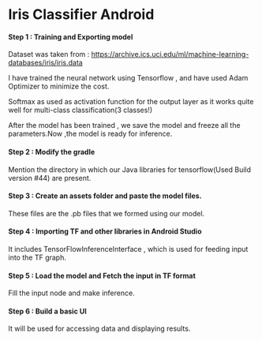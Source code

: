 # Iris Classifier Android

#### Step 1 : Training and Exporting model

Dataset was taken from : https://archive.ics.uci.edu/ml/machine-learning-databases/iris/iris.data

I have trained the neural network using Tensorflow , and have used Adam Optimizer to minimize the cost.

Softmax as used as activation function for the output layer as it works quite well for multi-class classification(3 classes!) 

After the model has been trained , we save the model and freeze all the parameters.Now ,the model is ready for inference.

#### Step 2 : Modify the gradle 

Mention the directory in which our Java libraries for tensorflow(Used Build version #44) are present. 

#### Step 3 : Create an assets folder and paste the model files.

These files are the .pb files that we formed using our model.

#### Step 4 : Importing TF and other libraries in Android Studio 

It includes TensorFlowInferenceInterface , which is used for feeding input into the TF graph.

#### Step 5 : Load the model and Fetch the input in TF format

Fill the input node and make inference.

#### Step 6 : Build a basic UI 

It will be used for accessing data and displaying results.

